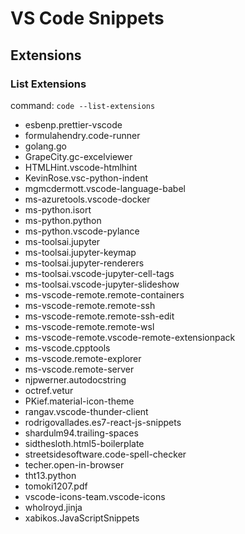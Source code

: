 # VS Code Snippets

## Extensions

### List Extensions

command: `code --list-extensions`

- esbenp.prettier-vscode
- formulahendry.code-runner
- golang.go
- GrapeCity.gc-excelviewer
- HTMLHint.vscode-htmlhint
- KevinRose.vsc-python-indent
- mgmcdermott.vscode-language-babel
- ms-azuretools.vscode-docker
- ms-python.isort
- ms-python.python
- ms-python.vscode-pylance
- ms-toolsai.jupyter
- ms-toolsai.jupyter-keymap
- ms-toolsai.jupyter-renderers
- ms-toolsai.vscode-jupyter-cell-tags
- ms-toolsai.vscode-jupyter-slideshow
- ms-vscode-remote.remote-containers
- ms-vscode-remote.remote-ssh
- ms-vscode-remote.remote-ssh-edit
- ms-vscode-remote.remote-wsl
- ms-vscode-remote.vscode-remote-extensionpack
- ms-vscode.cpptools
- ms-vscode.remote-explorer
- ms-vscode.remote-server
- njpwerner.autodocstring
- octref.vetur
- PKief.material-icon-theme
- rangav.vscode-thunder-client
- rodrigovallades.es7-react-js-snippets
- shardulm94.trailing-spaces
- sidthesloth.html5-boilerplate
- streetsidesoftware.code-spell-checker
- techer.open-in-browser
- tht13.python
- tomoki1207.pdf
- vscode-icons-team.vscode-icons
- wholroyd.jinja
- xabikos.JavaScriptSnippets
